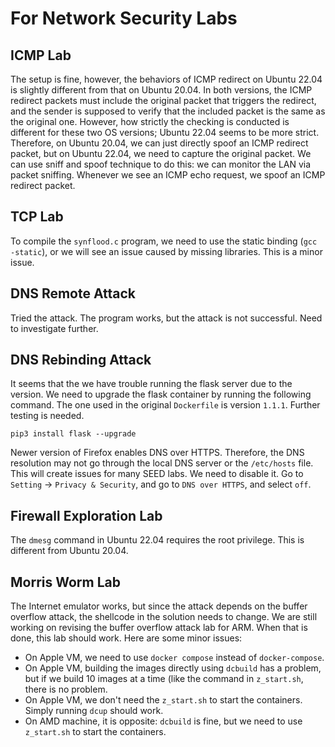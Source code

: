 # For Network Security Labs

## ICMP Lab

The setup is fine, however, the behaviors of ICMP redirect
on Ubuntu 22.04 is slightly different from that on Ubuntu 20.04.
In both versions, the ICMP redirect packets must include
the original packet that triggers the redirect, and the sender 
is supposed to verify that the included packet is the same 
as the original one. However, how strictly the checking is 
conducted is different for these two OS versions; 
Ubuntu 22.04 seems to be more strict. 
Therefore, on Ubuntu 20.04, we can just directly spoof an
ICMP redirect packet, but on Ubuntu 22.04, we need to 
capture the original packet. 
We can use sniff and spoof technique to do this:
we can monitor the LAN via packet sniffing. Whenever we see an 
ICMP echo request, we spoof an ICMP redirect packet.

## TCP Lab

To compile the `synflood.c` program, we need to use the static 
binding (`gcc -static`), or we will see an issue caused by missing libraries. 
This is a minor issue. 

## DNS Remote Attack

Tried the attack. The program works, but the attack is not successful.
Need to investigate further. 


## DNS Rebinding Attack

It seems that the we have trouble running the flask server due to the 
version. We need to upgrade the flask container by running the 
following command. The one used in the original `Dockerfile` is 
version `1.1.1`. Further testing is needed. 

```
pip3 install flask --upgrade
```

Newer version of Firefox enables DNS over HTTPS. Therefore, the DNS
resolution may not go through the local DNS server or the `/etc/hosts`
file. This will create issues for many SEED labs. We need to disable it.
Go to `Setting` -> `Privacy & Security`, and go to `DNS over HTTPS`, and select
`off`. 


## Firewall Exploration Lab 

The `dmesg` command in Ubuntu 22.04 requires the root privilege. This is 
different from Ubuntu 20.04.


## Morris Worm Lab

The Internet emulator works, but since the attack depends on the 
buffer overflow attack, the shellcode in the solution needs to
change. We are still working on revising 
the buffer overflow attack lab for ARM. When that is done,
this lab should work. Here are some minor issues:

- On Apple VM, we need to use `docker compose` instead of `docker-compose`.
- On Apple VM, building the images directly using `dcbuild`
  has a problem, but if we build 10 images at a time (like the command
  in `z_start.sh`, there is no problem.
- On Apple VM, we don't need the `z_start.sh` to start the containers.
  Simply running `dcup` should work. 
- On AMD machine, it is opposite: `dcbuild` is fine, but we need to use 
  `z_start.sh` to start the containers. 

